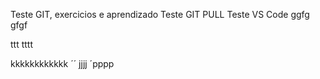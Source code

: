 Teste GIT, exercicios e aprendizado
Teste GIT PULL
Teste   VS Code
ggfg
gfgf

ttt
tttt

kkkkkkkkkkkk
´´
jjjj
´pppp
